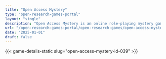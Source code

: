 ```yaml
---
title: "Open Access Mystery"
type: "open-research-games-portal"
layout: "single"
description: "Open Access Mystery is an online role-playing mystery game. Created in the context of COVID-19 lockdowns, it is designed to be played virtually via Zoom, Sky..."
url: "/open-research-games-portal/open-research-games/open-access-mystery-id-039/"
date: "2025-01-01"
draft: false
---
```


{{< game-details-static slug="open-access-mystery-id-039" >}}
